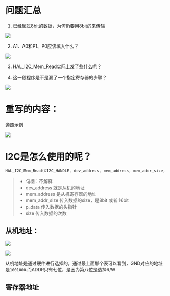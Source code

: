 # 问题汇总



1. 已经超过8bit的数据，为何仍要用8bit的来传输

![](https://wang-1304725667.cos.ap-chengdu.myqcloud.com/markdown20220410102006.png)



2. A1、A0和P1、P0应该填入什么？

![](https://wang-1304725667.cos.ap-chengdu.myqcloud.com/markdown20220410103418.png)





3. HAL_I2C_Mem_Read实际上发了些什么呢？





4. 这一段程序是不是漏了一个指定寄存器的步骤？

![](https://wang-1304725667.cos.ap-chengdu.myqcloud.com/markdown20220410104701.png)









# 重写的内容：

遵照示例

![](https://wang-1304725667.cos.ap-chengdu.myqcloud.com/markdown20220410104622.png)







# I2C是怎么使用的呢？

```c
HAL_I2C_Mem_Read(&I2C_HANDLE, dev_address, mem_address, mem_addr_size, p_data, size, 10)
```

> - 句柄：不解释
> - dev_address 就是从机的地址
> - mem_address 是从机寄存器的地址
> - mem_addr_size 传入数据的size，是8bit 或者 16bit
> - p_data 传入数据的头指针
> - size 传入数据的次数

## 从机地址：

![](https://wang-1304725667.cos.ap-chengdu.myqcloud.com/markdown20220412093456.png)

![](https://wang-1304725667.cos.ap-chengdu.myqcloud.com/markdown20220412093612.png)

从机地址是通过硬件进行选择的，通过最上面那个表可以看到，GND对应的地址是`1001000`.而ADDR只有七位，是因为第八位是选择R/W



## 寄存器地址





